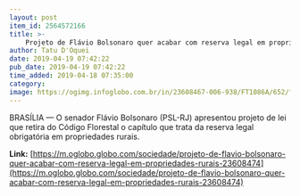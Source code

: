 ```yaml
---
layout: post
item_id: 2564572166
title: >-
    Projeto de Flávio Bolsonaro quer acabar com reserva legal em propriedades rurais
author: Tatu D'Oquei
date: 2019-04-19 07:42:22
pub_date: 2019-04-19 07:42:22
time_added: 2019-04-18 07:35:00
category: 
image: https://ogimg.infoglobo.com.br/in/23608467-006-938/FT1086A/652/flavio.jpg
---
```


BRASÍLIA — O senador Flávio Bolsonaro (PSL-RJ) apresentou projeto de lei que retira do Código Florestal o capítulo que trata da reserva legal obrigatória em propriedades rurais.

**Link:** [https://m.oglobo.globo.com/sociedade/projeto-de-flavio-bolsonaro-quer-acabar-com-reserva-legal-em-propriedades-rurais-23608474](https://m.oglobo.globo.com/sociedade/projeto-de-flavio-bolsonaro-quer-acabar-com-reserva-legal-em-propriedades-rurais-23608474)

